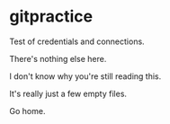 # gitpractice

Test of credentials and connections.

There's nothing else here.

I don't know why you're still reading this.

It's really just a few empty files.

Go home.
